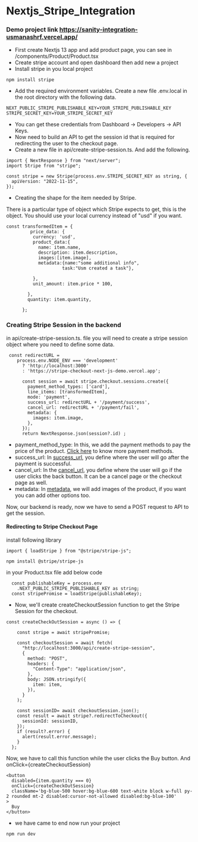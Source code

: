 # Nextjs_Stripe_Integration
### Demo project link https://sanity-integration-usmanashrf.vercel.app/
- First create Nextjs 13 app and add product page, you can see in /components/Product/Product.tsx
- Create stripe account and open dashboard then add new a project 
- Install stripe in you local project
 ```
 npm install stripe
 ```
 - Add the required environment variables. Create a new file .env.local in the root directory with the following data.
 ```
 NEXT_PUBLIC_STRIPE_PUBLISHABLE_KEY=YOUR_STRIPE_PUBLISHABLE_KEY
STRIPE_SECRET_KEY=YOUR_STRIPE_SECRET_KEY
 ```
- You can get these credentials from Dashboard -> Developers -> API Keys.
- Now need to build an API to get the session id that is required for redirecting the user to the checkout page.
- Create a new file in api/create-stripe-session.ts. And add the following.
```
import { NextResponse } from "next/server";
import Stripe from "stripe";

const stripe = new Stripe(process.env.STRIPE_SECRET_KEY as string, {
  apiVersion: "2022-11-15",
});
```

- Creating the shape for the item needed by Stripe.

There is a particular type of object which Stripe expects to get, this is the object. You should use your local currency instead of "usd" if you want.

```
const transformedItem = {
         price_data: {
          currency: 'usd',
          product_data:{
            name: item.name,
            description: item.description,
            images:[item.image],
            metadata:{name:"some additional info",
                     task:"Usm created a task"},

          },
          unit_amount: item.price * 100,

        },
        quantity: item.quantity,
        
      };
```
### Creating Stripe Session in the backend
in api/create-stripe-session.ts. file you will need to create a stripe session object where you need to define some data.

```
 const redirectURL =
    process.env.NODE_ENV === 'development'
      ? 'http://localhost:3000'
      : 'https://stripe-checkout-next-js-demo.vercel.app';

      const session = await stripe.checkout.sessions.create({
        payment_method_types: ['card'],
        line_items: [transformedItem],
        mode: 'payment',
        success_url: redirectURL + '/payment/success',
        cancel_url: redirectURL + '/payment/fail',
        metadata: {
          images: item.image,
        },
      });
      return NextResponse.json(session?.id) ;
```

- payment_method_type: In this, we add the payment methods to pay the price of the product. [Click here](https://stripe.com/docs/api/checkout/sessions/create#create_checkout_session-payment_method_types) to know more payment methods.
- success_url: In [success_url](https://stripe.com/docs/api/checkout/sessions/create#create_checkout_session-success_url), you define where the user will go after the payment is successful.
- cancel_url: In the [cancel_url](https://stripe.com/docs/api/checkout/sessions/object#checkout_session_object-cancel_url), you define where the user will go if the user clicks the back button. It can be a cancel page or   the checkout page as well.
- metadata: In [metadata](https://stripe.com/docs/api/checkout/sessions/create#create_checkout_session-metadata), we will add images of the product, if you want you can add other options too.

Now, our backend is ready, now we have to send a POST request to API to get the session.

#### Redirecting to Stripe Checkout Page
install following library
```
import { loadStripe } from "@stripe/stripe-js";
```

```
npm install @stripe/stripe-js
```

in your Product.tsx file add below code
```
  const publishableKey = process.env
    .NEXT_PUBLIC_STRIPE_PUBLISHABLE_KEY as string;
  const stripePromise = loadStripe(publishableKey);
```
- Now, we'll create createCheckoutSession function to get the Stripe Session for the checkout.
```
const createCheckOutSession = async () => {
    
    const stripe = await stripePromise;

    const checkoutSession = await fetch(
      "http://localhost:3000/api/create-stripe-session",
      {
        method: "POST",
        headers: {
          "Content-Type": "application/json",
        },
        body: JSON.stringify({
          item: item,
        }),
      }
    );

    const sessionID= await checkoutSession.json();
    const result = await stripe?.redirectToCheckout({
      sessionId: sessionID,
    });
    if (result?.error) {
      alert(result.error.message);
    }
  };
```
Now, we have to call this function while the user clicks the Buy button.
And onClick={createCheckoutSession}

```
<button
  disabled={item.quantity === 0}
  onClick={createCheckOutSession}
  className='bg-blue-500 hover:bg-blue-600 text-white block w-full py-2 rounded mt-2 disabled:cursor-not-allowed disabled:bg-blue-100'
>
  Buy
</button>
```
- we have came to end now run your project
```
npm run dev
```

